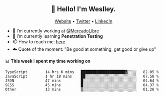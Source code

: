 <h2 align="center">👋 Hello! I'm Weslley.</h2>
<p align="center">
  <a href="http://weslleyneri.com.br">Website</a> •
  <a href="https://twitter.com/Weslley_Neri">Twitter</a> •
  <a href="https://www.linkedin.com/in/weslley-neri-3658908b">LinkedIn</a>
</p>


- 🔭 I’m currently working at [@MercadoLibre](https://github.com/mercadolibre)
- 🌱 I’m currently learning **Penetration Testing**
- 📫 How to reach me: [here](mailto:weslley39@gmail.com)
- ☁️ Quote of the moment: "Be good at something, get good or give up"

📊 **This week I spent my time working on**
<!--START_SECTION:waka-->

```text
TypeScript        14 hrs 6 mins   ████████████████████▓░░░░   82.05 %
JavaScript        1 hr 18 mins    ██░░░░░░░░░░░░░░░░░░░░░░░   07.58 %
JSON              47 mins         █░░░░░░░░░░░░░░░░░░░░░░░░   04.64 %
SCSS              45 mins         █░░░░░░░░░░░░░░░░░░░░░░░░   04.37 %
Other             13 mins         ▒░░░░░░░░░░░░░░░░░░░░░░░░   01.28 %
```

<!--END_SECTION:waka-->

<!-- Inspired by https://github.com/gruselhaus/gruselhaus -->